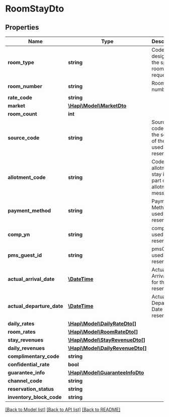 # RoomStayDto

## Properties
Name | Type | Description | Notes
------------ | ------------- | ------------- | -------------
**room_type** | **string** | Code designating the specific room requested | [optional] 
**room_number** | **string** | Room number | [optional] 
**rate_code** | **string** |  | [optional] 
**market** | [**\Hapi\Model\MarketDto**](MarketDto.md) |  | [optional] 
**room_count** | **int** |  | [optional] 
**source_code** | **string** | Source code for the source of the rate used in the reservation | [optional] 
**allotment_code** | **string** | Code of allotment if stay is a part of allotment message | [optional] 
**payment_method** | **string** | Payment Method used in the reservation | [optional] 
**comp_yn** | **string** | compYN used in the reservation | [optional] 
**pms_guest_id** | **string** | pmsGuestId used in the reservation | [optional] 
**actual_arrival_date** | [**\DateTime**](\DateTime.md) | Actual Arrival Date for the reservation | [optional] 
**actual_departure_date** | [**\DateTime**](\DateTime.md) | Actual Departure Date for the reservation | [optional] 
**daily_rates** | [**\Hapi\Model\DailyRateDto[]**](DailyRateDto.md) |  | [optional] 
**room_rates** | [**\Hapi\Model\RoomRateDto[]**](RoomRateDto.md) |  | [optional] 
**stay_revenues** | [**\Hapi\Model\StayRevenueDto[]**](StayRevenueDto.md) |  | [optional] 
**daily_revenues** | [**\Hapi\Model\DailyRevenueDto[]**](DailyRevenueDto.md) |  | [optional] 
**complimentary_code** | **string** |  | [optional] 
**confidential_rate** | **bool** |  | [optional] 
**guarantee_info** | [**\Hapi\Model\GuaranteeInfoDto**](GuaranteeInfoDto.md) |  | [optional] 
**channel_code** | **string** |  | [optional] 
**reservation_status** | **string** |  | [optional] 
**inventory_block_code** | **string** |  | [optional] 

[[Back to Model list]](../README.md#documentation-for-models) [[Back to API list]](../README.md#documentation-for-api-endpoints) [[Back to README]](../README.md)

